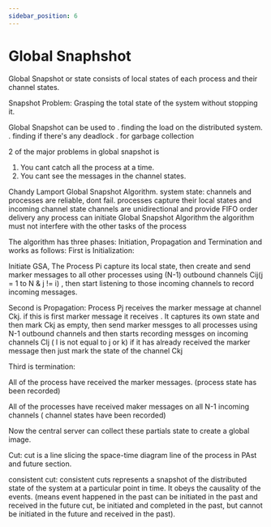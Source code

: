 ```yaml
---
sidebar_position: 6
---
```


# Global Snaphshot
Global Snapshot or state consists of local states of each process and their channel states.

 Snapshot Problem:
Grasping the total state of the system without stopping it.

Global Snapshot can be used to
. finding the load on the distributed system.
. finding if there's any deadlock
. for garbage collection

2 of the major problems in global snapshot is 
1) You cant catch all the process at a time.
2) You cant see the messages in the channel states.


Chandy Lamport Global Snapshot Algorithm.
system state:
channels and processes are reliable, dont fail.
processes capture their local states and incoming channel state
channels are unidirectional and provide FIFO order delivery
any process can initiate Global Snapshot Algorithm
the algorithm must not interfere with the other tasks of the process



 The algorithm has three phases: Initiation, Propagation and Termination and works as follows:
First is Initialization:

Initiate GSA, The Process Pi capture its local state, then create and send marker messages to all other processes using (N-1) outbound channels Cij(j = 1 to N & j != i)  , then start listening to those incoming channels to record incoming messages.


Second is Propagation:
Process Pj receives the marker message at channel Ckj.
if this is first marker message it receives
. It captures its own state and then mark Ckj as empty, then send marker messges to all processes using N-1 outbound channels
and then starts recording messges on incoming channels Clj ( l is not equal to j or k)
if it has already received the marker message then 
just mark the state of the channel Ckj


Third is termination:

All of the process have received the marker messages. (process state has been recorded)

All of the processes have received maker messages on all N-1 incoming channels ( channel states have been recorded)

Now the central server can collect these partials state to create a global image.

Cut:
cut is a line slicing the space-time diagram line of the process in PAst and future section.

consistent cut:
consistent cuts represents a snapshot of the distributed state of the system at a particular point in time.
It obeys the causality of the events. (means event happened in the past can be initiated in the past and received in the future cut, be initiated and completed in the past, but cannot be initiated in the future and received in the past).
 
